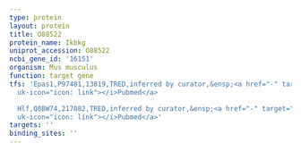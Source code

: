 ```yaml
---
type: protein
layout: protein
title: O88522
protein_name: Ikbkg
uniprot_accession: O88522
ncbi_gene_id: '16151'
organism: Mus musculus
function: target gene
tfs: 'Epas1,P97481,13819,TRED,inferred by curator,&ensp;<a href="-" target="_blank"><i
  uk-icon="icon: link"></i>Pubmed</a>

  Hlf,Q8BW74,217082,TRED,inferred by curator,&ensp;<a href="-" target="_blank"><i
  uk-icon="icon: link"></i>Pubmed</a>'
targets: ''
binding_sites: ''
---
```

